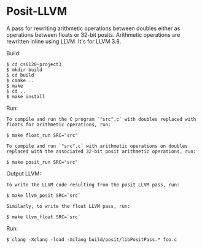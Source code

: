 # Posit-LLVM

A pass for rewriting arithmetic operations between doubles either as operations between floats or 32-bit posits.
Arithmetic operations are rewritten inline using LLVM.
It's for LLVM 3.8.

Build:

    $ cd cs6120-project3
    $ mkdir build
    $ cd build
    $ cmake ..
    $ make
    $ cd ..
    $ make install

Run:
 
    To compile and run the C program `"src".c` with doubles replaced with floats for arithmetic operations, run:

    $ make float_run SRC="src"

    To compile and run `"src".c` with arithmetic operations on doubles replaced with the associated 32-bit posit arithmetic operations, run:
    
    $ make posit_run SRC="src"

Output LLVM:

    To write the LLVM code resulting from the posit LLVM pass, run:

    $ make llvm_posit SRC=`src`

    Similarly, to write the float LLVM pass, run:

    $ make llvm_float SRC=`src`

Run:
    
    
    $ clang -Xclang -load -Xclang build/posit/libPositPass.* foo.c
